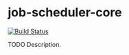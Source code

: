 # job-scheduler-core

[![Build Status](https://travis-ci.org/doublecrowngaming/job-scheduler-core.png)](https://travis-ci.org/doublecrowngaming/job-scheduler-core)

TODO Description.
